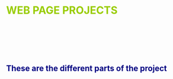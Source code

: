 <h1><span style="color: #99cc00;">WEB PAGE PROJECTS</span></h1>
<p>&nbsp;</p>
<p>&nbsp;</p>
<p>&nbsp;</p>
<h2><span style="color: #000080;">These are the different parts of the project</span></h2>

